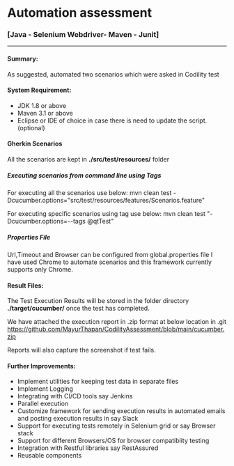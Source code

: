 Automation assessment
=========================================================

### [Java - Selenium Webdriver- Maven - Junit]
---
#### Summary:

As suggested, automated two scenarios which were asked in Codility test

#### System Requirement:

* JDK 1.8 or above
* Maven 3.1 or above
* Eclipse or IDE of choice in case there is need to update the script. (optional)


#### Gherkin Scenarios

All the scenarios are  kept in **./src/test/resources/** folder

##### Executing scenarios from command line using Tags  

For executing all the scenarios use below:
mvn clean test -Dcucumber.options="src/test/resources/features/Scenarios.feature"

For executing specific scenarios using tag use below:
mvn clean test  "-Dcucumber.options=--tags @qtTest"


##### Properties File

Url,Timeout and Browser can be configured from global.properties file
I have used Chrome to automate scenarios and this framework currently supports only Chrome.


#### Result Files:	
The Test Execution Results will be stored in the  folder directory  **./target/cucumber/** once the test has completed.

We have attached the execution report in .zip format at below location in .git
https://github.com/MayurThapan/CodilityAssessment/blob/main/cucumber.zip

Reports will also capture the screenshot if test fails. 

#### Further Improvements:

* Implement utilities for keeping test data in separate files
* Implement Logging 
* Integrating with CI/CD tools say Jenkins
* Parallel execution
* Customize framework for sending execution results in automated emails and posting execution results in say Slack
* Support for executing tests remotely in Selenium grid or say Browser stack
* Support for different Browsers/OS for browser compatiblity testing
* Integration with Restful libraries say RestAssured
* Reusable components





     








